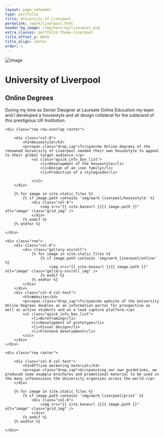 ```yaml
---
layout: page_noheader
type: portfolio
title: University of Liverpool
permalink: /work/liverpool.html
header_bg_image: /img/hero-bg/liverpool.png
extra_classes: portfolio theme-liverpool
title_offset_y: 60vh
title_align: center
order: 1
---
```


<div class="wrapper">
	<div class="row row-overlap raster">		
		<div class="col-6">
			<img src="{{ site.baseurl }}/img/hero-bg/liverpool.png" alt="image" class="grid_img" />
		</div>
		<div class="col-6">
			<h1 class="page-title">University of Liverpool</h1>
			<h2 class="page-subtitle">Online Degrees</h2>
			<p><span class="drop_cap">D</span>uring my time as Senior Designer at Laureate Online Education my team and I developed a housestyle and all design collateral for the subbrand of this prestigious UK Institution.</p>
		</div>
	</div>

	<div class="row row-overlap raster">		
	
		<div class="col-6">
			<h3>Housestyle</h3>
			<p><span class="drop_cap">T</span>he Online degrees of the renowned University of Liverpool needed their own housestyle to appeal to their global target audience.</p>
				<ul class="quick_info_box_list">
					<li>Development of the housestyle</li>
					<li>Design of an icon family</li> 
					<li>Production of a styleguide</li>

				</ul>
		</div>

		{% for image in site.static_files %}
		    {% if image.path contains 'img/work_liverpool/housestyle' %}
		    	<div class="col-6">
			        <img src="{{ site.baseurl }}{{ image.path }}" alt="image" class="grid_img" />
			    </div>
		    {% endif %}
		{% endfor %}
			
	</div>

	<div class="row">		
		<div class="col-8">
			<div class="gallery-xscroll">
				{% for image in site.static_files %}
				    {% if image.path contains 'img/work_liverpool/online' %}
				        <img src="{{ site.baseurl }}{{ image.path }}" alt="image" class="gallery-xscroll_img" />
				    {% endif %}
				{% endfor %}
			</div>
		</div>
		<div class="col-4 col-text">
			<h3>Website</h3>
			<p><span class="drop_cap">T</span>he website of the University Online Degrees doubles as an information portal for prospective as well as active students and as a lead capture platform.</p>
			<ul class="quick_info_box_list">
				<li>Wireframing</li>
				<li>Development of prototype</li>
				<li>Visual Design</li>
				<li>Frontend development</li>
			</ul>
		</div>
	</div>

	<div class="row raster">		
		
		<div class="col-6 col-text">
			<h3>Offline marketing material</h3>
			<p><span class="drop_cap">U</span>sing our own guidelines, we produced some example brochures and promotional material to be used in the many infosessions the University organizes across the world.</p>
		</div>

		{% for image in site.static_files %}
		    {% if image.path contains 'img/work_liverpool/print' %}
		    	<div class="col-6">
			        <img src="{{ site.baseurl }}{{ image.path }}" alt="image" class="grid_img" />
			    </div>
		    {% endif %}
		{% endfor %}

	</div>

</div>